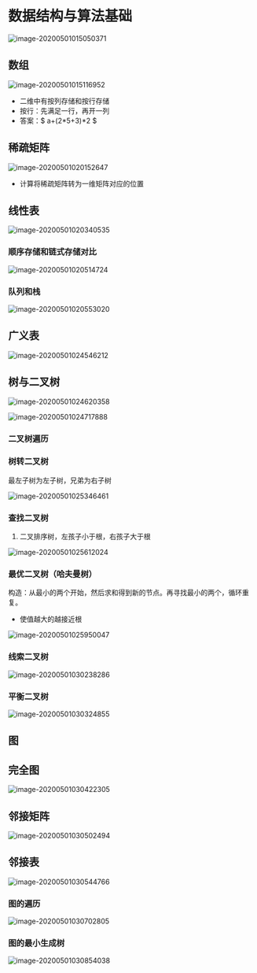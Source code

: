 

# 数据结构与算法基础

![image-20200501015050371](数据结构与算法基础.assets/image-20200501015050371.png)

## 数组

![image-20200501015116952](数据结构与算法基础.assets/image-20200501015116952.png)

- 二维中有按列存储和按行存储
- 按行：先满足一行，再开一列
- 答案：$ a+(2*5+3)*2 $

## 稀疏矩阵

![image-20200501020152647](数据结构与算法基础.assets/image-20200501020152647.png)

- 计算将稀疏矩阵转为一维矩阵对应的位置

## 线性表

![image-20200501020340535](数据结构与算法基础.assets/image-20200501020340535.png)

### 顺序存储和链式存储对比

![image-20200501020514724](数据结构与算法基础.assets/image-20200501020514724.png)

### 队列和栈

![image-20200501020553020](数据结构与算法基础.assets/image-20200501020553020.png)

## 广义表

![image-20200501024546212](数据结构与算法基础.assets/image-20200501024546212.png)

## 树与二叉树

![image-20200501024620358](数据结构与算法基础.assets/image-20200501024620358.png)

![image-20200501024717888](数据结构与算法基础.assets/image-20200501024717888.png)

### 二叉树遍历

### 树转二叉树

最左子树为左子树，兄弟为右子树

![image-20200501025346461](数据结构与算法基础.assets/image-20200501025346461.png)

### 查找二叉树

1. 二叉排序树，左孩子小于根，右孩子大于根

![image-20200501025612024](数据结构与算法基础.assets/image-20200501025612024.png)

### 最优二叉树（哈夫曼树）

构造：从最小的两个开始，然后求和得到新的节点。再寻找最小的两个，循环重复。

- 使值越大的越接近根

![image-20200501025950047](数据结构与算法基础.assets/image-20200501025950047.png)

### 线索二叉树

![image-20200501030238286](数据结构与算法基础.assets/image-20200501030238286.png)

### 平衡二叉树

![image-20200501030324855](数据结构与算法基础.assets/image-20200501030324855.png)

## 图

## 完全图

![image-20200501030422305](数据结构与算法基础.assets/image-20200501030422305.png)

## 邻接矩阵

![image-20200501030502494](数据结构与算法基础.assets/image-20200501030502494.png)

## 邻接表

![image-20200501030544766](数据结构与算法基础.assets/image-20200501030544766.png)

### 图的遍历

![image-20200501030702805](数据结构与算法基础.assets/image-20200501030702805.png)

### 图的最小生成树

![image-20200501030854038](数据结构与算法基础.assets/image-20200501030854038.png)